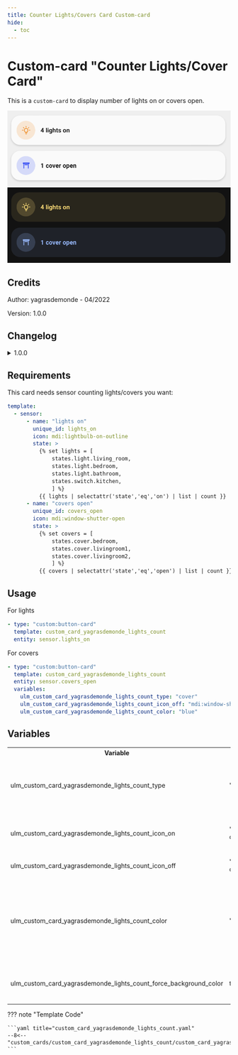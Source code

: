 ```yaml
---
title: Counter Lights/Covers Card Custom-card
hide:
  - toc
---
```


<!-- markdownlint-disable MD046 -->

# Custom-card "Counter Lights/Cover Card"

This is a `custom-card` to display number of lights on or covers open.

![Screenshot light mode](../../docs/assets/img/screenshot_light_count_lights.png)
![Screenshot dark mode](../../docs/assets/img/screenshot_dark_count_lights.png)

## Credits

Author: yagrasdemonde - 04/2022

Version: 1.0.0

## Changelog

<details>
<summary>1.0.0</summary>
Initial release.
</details>

## Requirements

This card needs sensor counting lights/covers you want:

```yaml
template:
  - sensor:
      - name: "lights on"
        unique_id: lights_on
        icon: mdi:lightbulb-on-outline
        state: >
          {% set lights = [
              states.light.living_room,
              states.light.bedroom,
              states.light.bathroom,
              states.switch.kitchen,
              ] %}
          {{ lights | selectattr('state','eq','on') | list | count }}
      - name: "covers open"
        unique_id: covers_open
        icon: mdi:window-shutter-open
        state: >
          {% set covers = [
              states.cover.bedroom,
              states.cover.livingroom1,
              states.cover.livingroom2,
              ] %}
          {{ covers | selectattr('state','eq','open') | list | count }}
```

## Usage

For lights

```yaml
- type: "custom:button-card"
  template: custom_card_yagrasdemonde_lights_count
  entity: sensor.lights_on
```

For covers

```yaml
- type: "custom:button-card"
  template: custom_card_yagrasdemonde_lights_count
  entity: sensor.covers_open
  variables:
    ulm_custom_card_yagrasdemonde_lights_count_type: "cover"
    ulm_custom_card_yagrasdemonde_lights_count_icon_off: "mdi:window-shutter"
    ulm_custom_card_yagrasdemonde_lights_count_color: "blue"
```

## Variables

<table>
<tr>
<th>Variable</th>
<th>Example</th>
<th>Required</th>
<th>Default</th>
<th>Explanation</th>
</tr>
<tr>
<td>ulm_custom_card_yagrasdemonde_lights_count_type</td>
<td>"cover"</td>
<td>No</td>
<td>"light"</td>
<td>The entity type used for translations<br>Values available : cover, light</td>
</tr>
<tr>
<td>ulm_custom_card_yagrasdemonde_lights_count_icon_on</td>
<td>"mdi:lightbulb-on-outline"</td>
<td>No</td>
<td>Sensor Icon</td>
<td>Overwrites the sensor icon used for on/open state</td>
</tr>
<tr>
<td>ulm_custom_card_yagrasdemonde_lights_count_icon_off</td>
<td>"mdi:lightbulb-outline"</td>
<td>No</td>
<td>"mdi:lightbulb-outline"</td>
<td>Icon for state off/closed</td>
</tr>
<tr>
<td>ulm_custom_card_yagrasdemonde_lights_count_color</td>
<td>"red"</td>
<td>No</td>
<td>"yellow"</td>
<td>Style the color of icon, name and card (if applicable)<br>Values available : blue, green, grey, pink, purple, red, yellow</td>
</tr>
<tr>
<td>ulm_custom_card_yagrasdemonde_lights_count_force_background_color</td>
<td>true</td>
<td>No</td>
<td>false</td>
<td>Force background card color even in light mode</td>
</tr>
</table>

??? note "Template Code"

    ```yaml title="custom_card_yagrasdemonde_lights_count.yaml"
    --8<-- "custom_cards/custom_card_yagrasdemonde_lights_count/custom_card_yagrasdemonde_lights_count.yaml"
    ```
